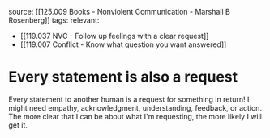 source: [[125.009 Books - Nonviolent Communication - Marshall B Rosenberg]]
tags:
relevant:
- [[119.037 NVC - Follow up feelings with a clear request]]
- [[119.007 Conflict - Know what question you want answered]]

# Every statement is also a request

Every statement to another human is a request for something in return! I might need empathy, acknowledgment, understanding, feedback, or action. The more clear that I can be about what I'm requesting, the more likely I will get it.

